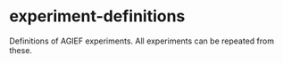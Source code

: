 # experiment-definitions
Definitions of AGIEF experiments. All experiments can be repeated from these.
